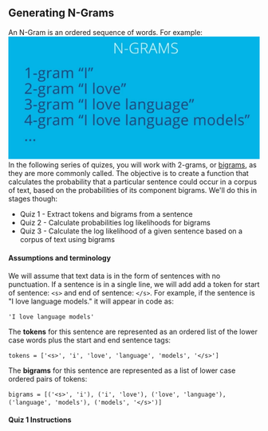 ## Generating N-Grams

An N-Gram is an ordered sequence of words. For example:
![ngram example](../images/ngrams_numbers.png)
In the following series of quizes, you will work with 2-grams, or [bigrams](https://en.wikipedia.org/wiki/Bigram), as they are more commonly called.
The objective is to create a function that calculates the probability that a particular sentence
could occur in a corpus of text, based on the probabilities of its component bigrams.  We'll do this in stages though:
* Quiz 1 - Extract tokens and bigrams from a sentence
* Quiz 2 - Calculate probabilities log likelihoods for bigrams
* Quiz 3 - Calculate the log likelihood of a given sentence based on a corpus of text using bigrams

#### Assumptions and terminology
We will assume that text data is in the form of sentences with no punctuation.  If a sentence is in a single line, we will add add a token for
start of sentence: `<s>` and end of sentence: `</s>`.  For example, if the sentence is "I love language models." it will appear in code as:

```
'I love language models'
```

The **tokens** for this sentence are represented as an ordered list of the lower case words plus the start and end sentence tags:

```
tokens = ['<s>', 'i', 'love', 'language', 'models', '</s>']
```

The **bigrams** for this sentence are represented as a list of lower case ordered pairs of tokens:

```
bigrams = [('<s>', 'i'), ('i', 'love'), ('love', 'language'), ('language', 'models'), ('models', '</s>')]
```

#### Quiz 1 Instructions

